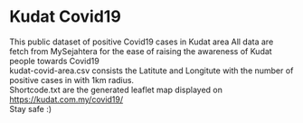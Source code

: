 # Kudat Covid19
This public dataset of positive Covid19 cases in Kudat area
All data are fetch from MySejahtera for the ease of raising the awareness of Kudat people towards Covid19\
kudat-covid-area.csv consists the Latitute and Longitute with the number of positive cases in with 1km radius.\
Shortcode.txt are the generated leaflet map displayed on https://kudat.com.my/covid19/ \
Stay safe :) 
